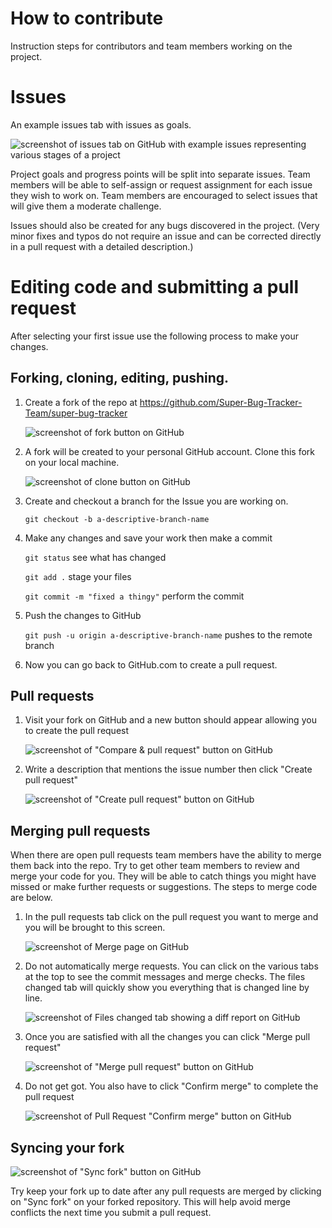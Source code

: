 # How to contribute

Instruction steps for contributors and team members working on the project.

# Issues

An example issues tab with issues as goals.

![screenshot of issues tab on GitHub with example issues representing various stages of a project](assets/contributing-issues.jpg)

Project goals and progress points will be split into separate issues. Team members will be able to self-assign or request assignment for each issue they wish to work on. Team members are encouraged to select issues that will give them a moderate challenge.

Issues should also be created for any bugs discovered in the project. (Very minor fixes and typos do not require an issue and can be corrected directly in a pull request with a detailed description.)

# Editing code and submitting a pull request

After selecting your first issue use the following process to make your changes.

## Forking, cloning, editing, pushing.

1. Create a fork of the repo at https://github.com/Super-Bug-Tracker-Team/super-bug-tracker

   ![screenshot of fork button on GitHub](assets/contributing-fork.jpg)

1. A fork will be created to your personal GitHub account. Clone this fork on your local machine.

   ![screenshot of clone button on GitHub](assets/contributing-clone.jpg "[Your Name] will be your account name.")

1. Create and checkout a branch for the Issue you are working on.

   `git checkout -b a-descriptive-branch-name`

1. Make any changes and save your work then make a commit

   `git status` see what has changed

   `git add .` stage your files

   `git commit -m "fixed a thingy"` perform the commit

1. Push the changes to GitHub

   `git push -u origin a-descriptive-branch-name` pushes to the remote branch

1. Now you can go back to GitHub.com to create a pull request.

## Pull requests

1. Visit your fork on GitHub and a new button should appear allowing you to create the pull request

   ![screenshot of "Compare & pull request" button on GitHub](assets/contributing-pr1.jpg)

1. Write a description that mentions the issue number then click "Create pull request"

   ![screenshot of "Create pull request" button on GitHub](assets/contributing-pr2.jpg)

## Merging pull requests

When there are open pull requests team members have the ability to merge them back into the repo. Try to get other team members to review and merge your code for you. They will be able to catch things you might have missed or make further requests or suggestions. The steps to merge code are below.

1. In the pull requests tab click on the pull request you want to merge and you will be brought to this screen.

   ![screenshot of Merge page on GitHub](assets/contributing-merge1.jpg)

1. Do not automatically merge requests. You can click on the various tabs at the top to see the commit messages and merge checks. The files changed tab will quickly show you everything that is changed line by line.

   ![screenshot of Files changed tab showing a diff report on GitHub](assets/contributing-merge2.jpg)

1. Once you are satisfied with all the changes you can click "Merge pull request"

   ![screenshot of "Merge pull request" button on GitHub](assets/contributing-merge3.png)

1. Do not get got. You also have to click "Confirm merge" to complete the pull request

   ![screenshot of Pull Request "Confirm merge" button on GitHub](assets/contributing-merge4.jpg)

## Syncing your fork

![screenshot of "Sync fork" button on GitHub](assets/contributing-sync.jpg)

Try keep your fork up to date after any pull requests are merged by clicking on "Sync fork" on your forked repository. This will help avoid merge conflicts the next time you submit a pull request.
